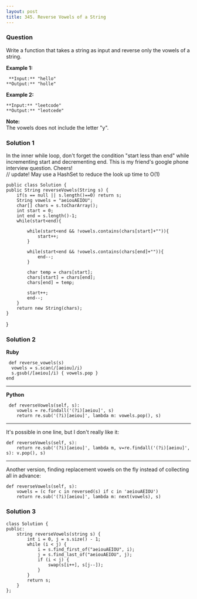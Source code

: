 ```yaml
---
layout: post
title: 345. Reverse Vowels of a String
---
```

### Question
Write a function that takes a string as input and reverse only the vowels of a
string.

 **Example 1:**

    
    
     **Input:** "hello"
    **Output:** "holle"
    

**Example 2:**

    
    
    **Input:** "leetcode"
    **Output:** "leotcede"

 **Note:**  
The vowels does not include the letter "y".

### Solution 1
In the inner while loop, don't forget the condition "start less than end"
while incrementing start and decrementing end. This is my friend's google
phone interview question. Cheers!  
// update! May use a HashSet to reduce the look up time to O(1)

    
    
    public class Solution {
    public String reverseVowels(String s) {
        if(s == null || s.length()==0) return s;
        String vowels = "aeiouAEIOU";
        char[] chars = s.toCharArray();
        int start = 0;
        int end = s.length()-1;
        while(start<end){
            
            while(start<end && !vowels.contains(chars[start]+"")){
                start++;
            }
            
            while(start<end && !vowels.contains(chars[end]+"")){
                end--;
            }
            
            char temp = chars[start];
            chars[start] = chars[end];
            chars[end] = temp;
            
            start++;
            end--;
        }
        return new String(chars);
    }
    

}


### Solution 2
 **Ruby**

    
    
     def reverse_vowels(s)
      vowels = s.scan(/[aeiou]/i)
      s.gsub(/[aeiou]/i) { vowels.pop }
    end
    

* * *

**Python**

    
    
     def reverseVowels(self, s):
        vowels = re.findall('(?i)[aeiou]', s)
        return re.sub('(?i)[aeiou]', lambda m: vowels.pop(), s)
    

* * *

It's possible in one line, but I don't really like it:

    
    
    def reverseVowels(self, s):
        return re.sub('(?i)[aeiou]', lambda m, v=re.findall('(?i)[aeiou]', s): v.pop(), s)
    

* * *

Another version, finding replacement vowels on the fly instead of collecting
all in advance:

    
    
    def reverseVowels(self, s):
        vowels = (c for c in reversed(s) if c in 'aeiouAEIOU')
        return re.sub('(?i)[aeiou]', lambda m: next(vowels), s)


### Solution 3
    
    
    class Solution {
    public:
        string reverseVowels(string s) {
            int i = 0, j = s.size() - 1;
            while (i < j) {
                i = s.find_first_of("aeiouAEIOU", i);
                j = s.find_last_of("aeiouAEIOU", j);
                if (i < j) {
                    swap(s[i++], s[j--]);
                }
            }
            return s;
        }
    };



